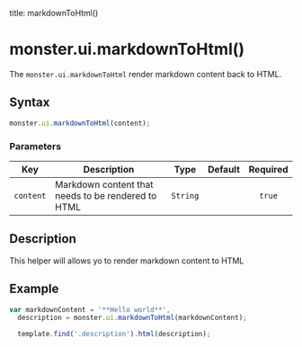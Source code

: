 title: markdownToHtml()

# monster.ui.markdownToHtml()
The `monster.ui.markdownToHtml` render markdown content back to HTML.

## Syntax
```javascript
monster.ui.markdownToHtml(content);
```

### Parameters
Key | Description | Type | Default | Required
:-: | --- | :-: | :-: | :-:
`content` | Markdown content that needs to be rendered to HTML | `String` | | `true`

## Description
This helper will allows yo to render markdown content to HTML

## Example
```javascript
var markdownContent = '**Hello world**',
  description = monster.ui.markdownToHtml(markdownContent);

  template.find('.description').html(description);
```
